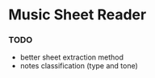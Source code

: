 # Music Sheet Reader

### TODO

- better sheet extraction method
- notes classification (type and tone)
